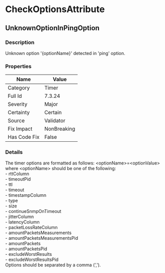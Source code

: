 ﻿---  
uid: Validator_7_3_24  
---

# CheckOptionsAttribute

## UnknownOptionInPingOption

### Description

 Unknown option '{optionName}' detected in 'ping' option.

### Properties

| Name         | Value       |
| ------------ | ----------- |
| Category     | Timer       |
| Full Id      | 7.3.24      |
| Severity     | Major       |
| Certainty    | Certain     |
| Source       | Validator   |
| Fix Impact   | NonBreaking |
| Has Code Fix | False       |

### Details

The timer options are formatted as follows: \<optionName\>\=\<optionValue\> where \<optionName\> should be one of the following:  
 \- rttColumn  
 \- timeoutPid  
 \- ttl  
 \- timeout  
 \- timestampColumn  
 \- type  
 \- size  
 \- continueSnmpOnTimeout  
 \- jitterColumn  
 \- latencyColumn  
 \- packetLossRateColumn  
 \- amountPacketsMeasurements  
 \- amountPacketsMeasurementsPid  
 \- amountPackets  
 \- amountPacketsPid  
 \- excludeWorstResults  
 \- excludeWorstResultsPid  
Options should be separated by a comma (',').
